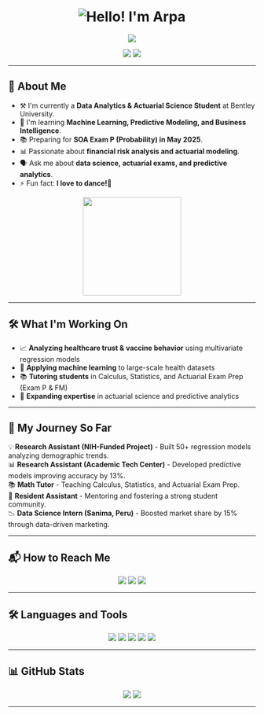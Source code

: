 <h1 align="center">
  <img src="https://media-hosting.imagekit.io//f7db7103ae134dcd/arpa.png?Expires=1836239734&Key-Pair-Id=K2ZIVPTIP2VGHC&Signature=0X0BYQETCQVaKlsFs3i8xE8DkbARUwkv~fC0T4yTGuibEpTfwCLEbXZDcgGECNGDpLDCy9KAU5snUsubjrwYULrzjhj8qoaXkudZy8zxOrFwAmaVkNNkaFDJtYKoNzcgzXGXDxMXPdtmooeJ0U7P18stL93t4~huHSOJoihVfslaYOn7EQ6HzLPL61TzPwfQCD5a4ssnJtU0ODYrxJyKUOBy9CpOjHCPcEqz5CLeoE5clX6NzaaHJCdtqcofYjUSePbikdpm5E966-2~Jy8xqTPkUfXphxfSUeD9KazG6yGg-Bwoh9i5UzQaDgWiuGYx0q4FXaxXxTF0CrlU-c8oTw__" alt="Hello! I'm Arpa">
</h1>

<p align="center">
  <img src="https://img.shields.io/badge/Profile%20Visits-61%2C645-blue?style=flat-square">
</p>


<p align="center">
  <a href="https://www.linkedin.com/in/arpa-banik/"><img src="https://img.shields.io/badge/LinkedIn-Arpa%20Banik-blue?style=flat-square&logo=linkedin"></a>
  <a href="https://github.com/abanik000"><img src="https://img.shields.io/github/followers/abanik000?style=social"></a>
</p>

---

## 🚀 About Me

- ⚒️ I'm currently a **Data Analytics & Actuarial Science Student** at Bentley University.
- 🌱 I'm learning **Machine Learning, Predictive Modeling, and Business Intelligence**.
- 📚 Preparing for **SOA Exam P (Probability) in May 2025**.
- 📊 Passionate about **financial risk analysis and actuarial modeling**.
- 🗣️ Ask me about **data science, actuarial exams, and predictive analytics**.
- ⚡ Fun fact: **I love to dance!💃**

<p align="center">
  <img src="https://media1.giphy.com/media/v1.Y2lkPTc5MGI3NjExajUxc3F1Z2Zobnl6MmhxbHEwdnJlMmJybTc3MDY1ejZwdTJ0ZDRvMyZlcD12MV9pbnRlcm5hbF9naWZfYnlfaWQmY3Q9Zw/SvckSy7fFviqrq8ClF/giphy.gif" width="200" />
</p>

---
## 🛠️ What I'm Working On

- 📈 **Analyzing healthcare trust & vaccine behavior** using multivariate regression models
- 🤖 **Applying machine learning** to large-scale health datasets
- 📚 **Tutoring students** in Calculus, Statistics, and Actuarial Exam Prep (Exam P & FM)
- 🎯 **Expanding expertise** in actuarial science and predictive analytics

---

## 🌟 My Journey So Far

💡 **Research Assistant (NIH-Funded Project)** - Built 50+ regression models analyzing demographic trends.<br>
📊 **Research Assistant (Academic Tech Center)** - Developed predictive models improving accuracy by 13%.<br>
📚 **Math Tutor** - Teaching Calculus, Statistics, and Actuarial Exam Prep.<br>
🏡 **Resident Assistant** - Mentoring and fostering a strong student community.<br>
📉 **Data Science Intern (Sanima, Peru)** - Boosted market share by 15% through data-driven marketing.<br>

---

## 📬 How to Reach Me

<p align="center">
  <a href="https://www.linkedin.com/in/arpa-banik/"><img src="https://img.shields.io/badge/LinkedIn-Connect-blue?style=flat-square&logo=linkedin"></a>
  <a href="mailto:abanik2408@gmail.com"><img src="https://img.shields.io/badge/Email-Contact%20Me-red?style=flat-square&logo=gmail"></a>
  <a href="https://github.com/abanik000"><img src="https://img.shields.io/github/followers/abanik000?style=social"></a>
</p>

---

## 🛠️ Languages and Tools

<p align="center">
  <img src="https://img.shields.io/badge/Python-3776AB?style=for-the-badge&logo=python&logoColor=white">
  <img src="https://img.shields.io/badge/R-276DC3?style=for-the-badge&logo=r&logoColor=white">
  <img src="https://img.shields.io/badge/SQL-4479A1?style=for-the-badge&logo=postgresql&logoColor=white">
  <img src="https://img.shields.io/badge/Tableau-E97627?style=for-the-badge&logo=tableau&logoColor=white">
  <img src="https://img.shields.io/badge/PowerBI-F2C811?style=for-the-badge&logo=powerbi&logoColor=white">
</p>

---

## 📊 GitHub Stats

<p align="center">
  <img src="https://github-readme-stats.vercel.app/api?username=abanik000&show_icons=true&theme=radical" />
  <img src="https://github-readme-streak-stats.herokuapp.com/?user=abanik000&theme=radical" />
</p>

---

